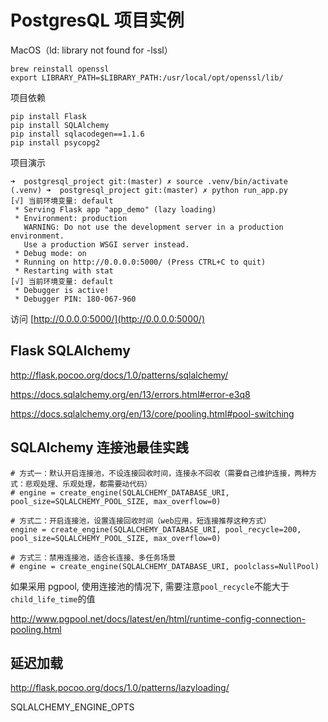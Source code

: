 # PostgresQL 项目实例

MacOS（ld: library not found for -lssl）
```
brew reinstall openssl
export LIBRARY_PATH=$LIBRARY_PATH:/usr/local/opt/openssl/lib/
```

项目依赖
```
pip install Flask
pip install SQLAlchemy
pip install sqlacodegen==1.1.6
pip install psycopg2
```

项目演示
```
➜  postgresql_project git:(master) ✗ source .venv/bin/activate
(.venv) ➜  postgresql_project git:(master) ✗ python run_app.py
[√] 当前环境变量: default
 * Serving Flask app "app_demo" (lazy loading)
 * Environment: production
   WARNING: Do not use the development server in a production environment.
   Use a production WSGI server instead.
 * Debug mode: on
 * Running on http://0.0.0.0:5000/ (Press CTRL+C to quit)
 * Restarting with stat
[√] 当前环境变量: default
 * Debugger is active!
 * Debugger PIN: 180-067-960
```

访问 [http://0.0.0.0:5000/](http://0.0.0.0:5000/)


## Flask SQLAlchemy

http://flask.pocoo.org/docs/1.0/patterns/sqlalchemy/

https://docs.sqlalchemy.org/en/13/errors.html#error-e3q8

https://docs.sqlalchemy.org/en/13/core/pooling.html#pool-switching


## SQLAlchemy 连接池最佳实践

```
# 方式一：默认开启连接池，不设连接回收时间，连接永不回收（需要自己维护连接，两种方式：悲观处理、乐观处理，都需要动代码）
# engine = create_engine(SQLALCHEMY_DATABASE_URI, pool_size=SQLALCHEMY_POOL_SIZE, max_overflow=0)

# 方式二：开启连接池，设置连接回收时间（web应用，短连接推荐这种方式）
engine = create_engine(SQLALCHEMY_DATABASE_URI, pool_recycle=200, pool_size=SQLALCHEMY_POOL_SIZE, max_overflow=0)

# 方式三：禁用连接池，适合长连接、多任务场景
# engine = create_engine(SQLALCHEMY_DATABASE_URI, poolclass=NullPool)
```

如果采用 pgpool, 使用连接池的情况下, 需要注意`pool_recycle`不能大于`child_life_time`的值

http://www.pgpool.net/docs/latest/en/html/runtime-config-connection-pooling.html


## 延迟加载

http://flask.pocoo.org/docs/1.0/patterns/lazyloading/


SQLALCHEMY_ENGINE_OPTS

